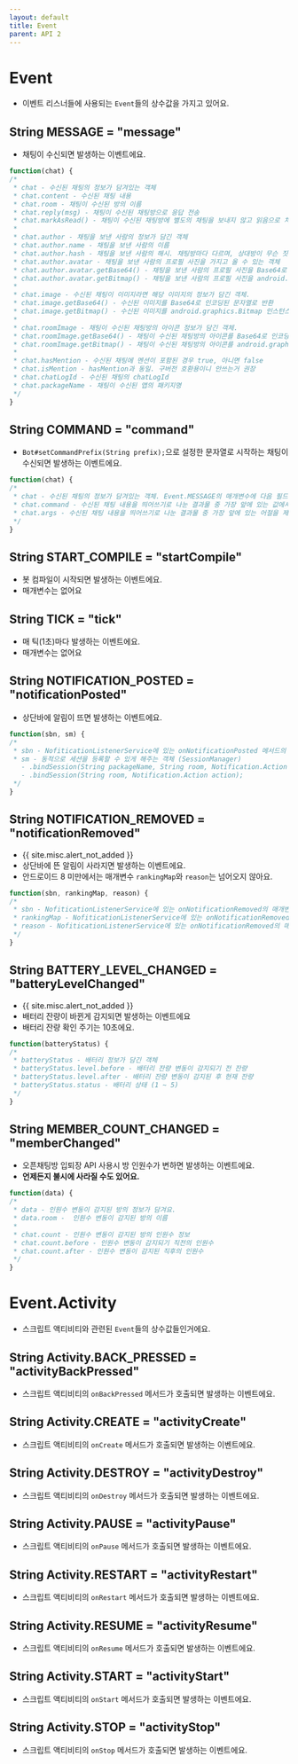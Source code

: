 ```yaml
---
layout: default
title: Event
parent: API 2
---
```


# Event
* 이벤트 리스너들에 사용되는 `Event`들의 상수값을 가지고 있어요.

## String MESSAGE = "message"
* 채팅이 수신되면 발생하는 이벤트에요.

```javascript
function(chat) {
/*
 * chat - 수신된 채팅의 정보가 담겨있는 객체
 * chat.content - 수신된 채팅 내용
 * chat.room - 채팅이 수신된 방의 이름
 * chat.reply(msg) - 채팅이 수신된 채팅방으로 응답 전송
 * chat.markAsRead() - 채팅이 수신된 채팅방에 별도의 채팅을 보내지 않고 읽음으로 처리
 * 
 * chat.author - 채팅을 보낸 사람의 정보가 담긴 객체
 * chat.author.name - 채팅을 보낸 사람의 이름
 * chat.author.hash - 채팅을 보낸 사람의 해시. 채팅방마다 다르며, 상대방이 무슨 짓을 하든 같은 계정이라면 절대로 바뀌지 않음
 * chat.author.avatar - 채팅을 보낸 사람의 프로필 사진을 가지고 올 수 있는 객체
 * chat.author.avatar.getBase64() - 채팅을 보낸 사람의 프로필 사진을 Base64로 인코딩된 문자열로 반환
 * chat.author.avatar.getBitmap() - 채팅을 보낸 사람의 프로필 사진을 android.graphics.Bitmap 인스턴스로 반환
 * 
 * chat.image - 수신된 채팅이 이미지라면 해당 이미지의 정보가 담긴 객체.
 * chat.image.getBase64() - 수신된 이미지를 Base64로 인코딩된 문자열로 반환
 * chat.image.getBitmap() - 수신된 이미지를 android.graphics.Bitmap 인스턴스로 반환
 * 
 * chat.roomImage - 채팅이 수신된 채팅방의 아이콘 정보가 담긴 객체.
 * chat.roomImage.getBase64() - 채팅이 수신된 채팅방의 아이콘를 Base64로 인코딩된 문자열로 반환
 * chat.roomImage.getBitmap() - 채팅이 수신된 채팅방의 아이콘를 android.graphics.Bitmap 인스턴스로 반환
 * 
 * chat.hasMention - 수신된 채팅에 멘션이 포함된 경우 true, 아니면 false
 * chat.isMention - hasMention과 동일. 구버전 호환용이니 안쓰는거 권장
 * chat.chatLogId - 수신된 채팅의 chatLogId
 * chat.packageName - 채팅이 수신된 앱의 패키지명
 */
}
```

## String COMMAND = "command"
* `Bot#setCommandPrefix(String prefix);`으로 설정한 문자열로 시작하는 채팅이 수신되면 발생하는 이벤트에요.

```javascript
function(chat) {
/*
 * chat - 수신된 채팅의 정보가 담겨있는 객체. Event.MESSAGE의 매개변수에 다음 필드 두 개가 추가됨
 * chat.command - 수신된 채팅 내용을 띄어쓰기로 나눈 결과물 중 가장 앞에 있는 값에서 prefix를 제외한 부분
 * chat.args - 수신된 채팅 내용을 띄어쓰기로 나눈 결과물 중 가장 앞에 있는 어절을 제외한 배열
 */
}
```

## String START_COMPILE = "startCompile"
* 봇 컴파일이 시작되면 발생하는 이벤트에요.
* 매개변수는 없어요

## String TICK = "tick"
* 매 틱(1초)마다 발생하는 이벤트에요.
* 매개변수는 없어요

## String NOTIFICATION_POSTED = "notificationPosted"
* 상단바에 알림이 뜨면 발생하는 이벤트에요.

```javascript
function(sbn, sm) {
/*
 * sbn - NofiticationListenerService에 있는 onNotificationPosted 메서드의 의 매개변수로 넘어오는 StatusBarNotification 인스턴스
 * sm - 동적으로 세션을 등록할 수 있게 해주는 객체 (SessionManager)
   - .bindSession(String packageName, String room, Notification.Action action);
   - .bindSession(String room, Notification.Action action);
 */
}
```

## String NOTIFICATION_REMOVED = "notificationRemoved"
* {{ site.misc.alert_not_added }}
* 상단바에 뜬 알림이 사라지면 발생하는 이벤트에요.
* 안드로이드 8 미만에서는 매개변수 `rankingMap`와 `reason`는 넘어오지 않아요.

```javascript
function(sbn, rankingMap, reason) {
/*
 * sbn - NofiticationListenerService에 있는 onNotificationRemoved의 매개변수로 넘어오는 StatusBarNotification 인스턴스
 * rankingMap - NofiticationListenerService에 있는 onNotificationRemoved의 매개변수로 넘어오는 NotificationListenerService.RankingMap 인스턴스
 * reason - NofiticationListenerService에 있는 onNotificationRemoved의 매개변수로 넘어오는 reason
 */
}
```

## String BATTERY_LEVEL_CHANGED = "batteryLevelChanged"
* {{ site.misc.alert_not_added }}
* 배터리 잔량이 바뀐게 감지되면 발생하는 이벤트에요
* 배터리 잔량 확인 주기는 10초에요.

```javascript
function(batteryStatus) {
/*
 * batteryStatus - 배터리 정보가 담긴 객체
 * batteryStatus.level.before - 배터리 잔량 변동이 감지되기 전 잔량
 * batteryStatus.level.after - 배터리 잔량 변동이 감지된 후 현재 잔량
 * batteryStatus.status - 배터리 상태 (1 ~ 5)
 */
}
```


## String MEMBER_COUNT_CHANGED = "memberChanged"
* 오픈채팅방 입퇴장 API 사용시 방 인원수가 변하면 발생하는 이벤트에요.
* **언제든지 불시에 사라질 수도 있어요.**

```javascript
function(data) {
/*
 * data - 인원수 변동이 감지된 방의 정보가 담겨요.
 * data.room -  인원수 변동이 감지된 방의 이름
 * 
 * chat.count - 인원수 변동이 감지된 방의 인원수 정보
 * chat.count.before - 인원수 변동이 감지되기 직전의 인원수
 * chat.count.after - 인원수 변동이 감지된 직후의 인원수
 */
}
```

# Event.Activity
* 스크립트 액티비티와 관련된 `Event`들의 상수값들인거에요.

## String Activity.BACK_PRESSED = "activityBackPressed"
- 스크립트 액티비티의 `onBackPressed` 메서드가 호출되면 발생하는 이벤트에요.

## String Activity.CREATE = "activityCreate"
- 스크립트 액티비티의 `onCreate` 메서드가 호출되면 발생하는 이벤트에요.

## String Activity.DESTROY = "activityDestroy"
- 스크립트 액티비티의 `onDestroy` 메서드가 호출되면 발생하는 이벤트에요.

## String Activity.PAUSE = "activityPause"
- 스크립트 액티비티의 `onPause` 메서드가 호출되면 발생하는 이벤트에요.

## String Activity.RESTART = "activityRestart"
- 스크립트 액티비티의 `onRestart` 메서드가 호출되면 발생하는 이벤트에요.

## String Activity.RESUME = "activityResume"
- 스크립트 액티비티의 `onResume` 메서드가 호출되면 발생하는 이벤트에요.

## String Activity.START = "activityStart"
- 스크립트 액티비티의 `onStart` 메서드가 호출되면 발생하는 이벤트에요.

## String Activity.STOP = "activityStop"
- 스크립트 액티비티의 `onStop` 메서드가 호출되면 발생하는 이벤트에요.
